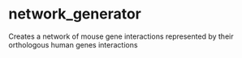 # network_generator
Creates a network of mouse gene interactions represented by their orthologous human genes interactions
